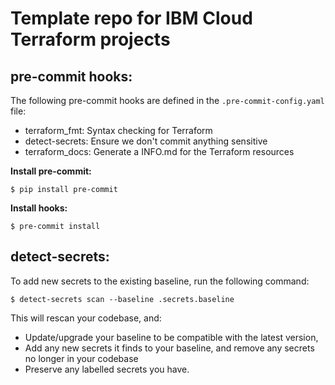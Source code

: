 # Template repo for IBM Cloud Terraform projects

## pre-commit hooks:

The following pre-commit hooks are defined in the `.pre-commit-config.yaml` file:

 - terraform_fmt: Syntax checking for Terraform
 - detect-secrets: Ensure we don't commit anything sensitive
 - terraform_docs: Generate a INFO.md for the Terraform resources 
 
**Install pre-commit:**

```
$ pip install pre-commit
```

**Install hooks:**

```
$ pre-commit install
```

## detect-secrets: 

To add new secrets to the existing baseline, run the following command:

```shell
$ detect-secrets scan --baseline .secrets.baseline
```

This will rescan your codebase, and:

- Update/upgrade your baseline to be compatible with the latest version,
- Add any new secrets it finds to your baseline, and remove any secrets no longer in your codebase
- Preserve any labelled secrets you have.
